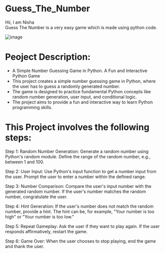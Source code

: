# Guess_The_Number
Hii, I am Nisha  
Guess The Number is a very easy game which is made using python code.

 ![image](https://github.com/user-attachments/assets/fceefab9-06f5-4101-8d97-47dde78f4a75)

# Peoject Description:

- A Simple Number Guessing Game in Python. A Fun and Interactive Python Game
- This project creates a simple number guessing game in Python, where the user has to guess a randomly generated number.
- The game is designed to practice fundamental Python concepts like random number generation, user input, and conditional logic.
- The project aims to provide a fun and interactive way to learn Python programming skills.

# This Project involves the following steps:

 Step 1: Random Number Generation:
         Generate a random number using Python's random module.
         Define the range of the random number, e.g., between 1 and 100.

Step 2: User Input: Use Python's input function to get a number input from the user.
          Prompt the user to enter a number within the defined range.

Step 3: Number Comparison:
          Compare the user's input number with the generated random number.
          If the user's number matches the random number, congratulate the user.

Step 4: Hint Generation:
         If the user's number does not match the random number, provide a hint.
         The hint can be, for example, "Your number is too high" or "Your number is too low."

Step 5: Repeat Gameplay:
         Ask the user if they want to play again.
          If the user responds affirmatively, restart the game.

Step 6: Game Over:
          When the user chooses to stop playing, end the game and thank the user.

   



